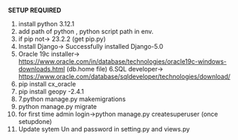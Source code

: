 **SETUP REQUIRED**
1. install python 3.12.1
2. add path of python , python script path in env.
3. if pip not-> 23.2.2 (get pip.py)
4. Install Django-> Successfully installed Django-5.0 
5. Oracle 19c installer-> https://www.oracle.com/in/database/technologies/oracle19c-windows-downloads.html (db.home file)
6.SQL developer-> https://www.oracle.com/database/sqldeveloper/technologies/download/
7. pip install cx_oracle
8. pip install geopy -2.4.1
9. 7.python manage.py makemigrations 
10. python manage.py migrate 
11. for first time admin login->python manage.py createsuperuser (once setupdone)    
12. Update sytem Un and password in setting.py and views.py
